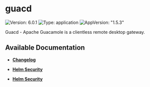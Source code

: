 # guacd

![Version: 6.0.1](https://img.shields.io/badge/Version-6.0.1-informational?style=flat-square) ![Type: application](https://img.shields.io/badge/Type-application-informational?style=flat-square) ![AppVersion: "1.5.3"](https://img.shields.io/badge/AppVersion-"1.5.3"-informational?style=flat-square)

Guacd - Apache Guacamole is a clientless remote desktop gateway.

## Available Documentation

- [**Changelog**](CHANGELOG)

- [**Helm Security**](container-security)

- [**Helm Security**](helm-security)

